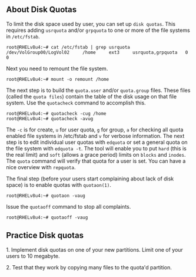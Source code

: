 ## About Disk Quotas

To limit the disk space used by user, you can set up
`disk quotas`. This requires adding
`usrquota` and/or `grpquota` to one or more
of the file systems in `/etc/fstab`.

    root@RHELv8u4:~# cat /etc/fstab | grep usrquota
    /dev/VolGroup00/LogVol02     /home     ext3     usrquota,grpquota   0 0
            

Next you need to remount the file system.

    root@RHELv8u4:~# mount -o remount /home
            

The next step is to build the `quota.user` and/or
`quota.group` files. These files (called the
`quota files`) contain the table of the disk usage on that file system.
Use the `quotacheck` command to accomplish this.

    root@RHELv8u4:~# quotacheck -cug /home
    root@RHELv8u4:~# quotacheck -avug
            

The `-c` is for create, `u` for user quota, `g` for group, `a` for
checking all quota enabled file systems in /etc/fstab and `v` for
verbose information. The next step is to edit individual user quotas
with `edquota` or set a general quota on the file system
with `edquota -t`. The tool will enable you to put `hard` (this is the
real limit) and `soft` (allows a grace period) limits on `blocks` and
`inodes`. The `quota` command will verify that quota for a
user is set. You can have a nice overview with `repquota`.

The final step (before your users start complaining about lack of disk
space) is to enable quotas with `quotaon(1)`.

    root@RHELv8u4:~# quotaon -vaug

Issue the `quotaoff` command to stop all complaints.

    root@RHELv8u4:~# quotaoff -vaug

## Practice Disk quotas

1\. Implement disk quotas on one of your new partitions. Limit one of
your users to 10 megabyte.

2\. Test that they work by copying many files to the quota\'d partition.

